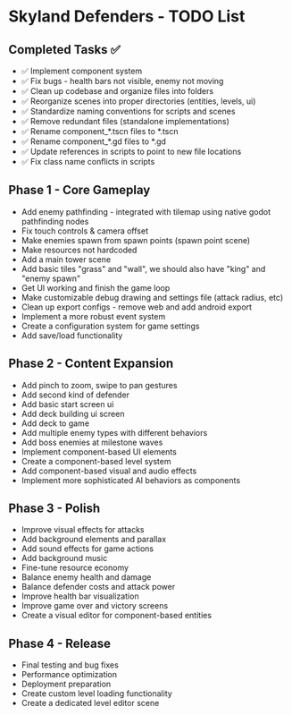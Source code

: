 # Skyland Defenders - TODO List

## Completed Tasks ✅

- ✅ Implement component system
- ✅ Fix bugs - health bars not visible, enemy not moving
- ✅ Clean up codebase and organize files into folders
- ✅ Reorganize scenes into proper directories (entities, levels, ui)
- ✅ Standardize naming conventions for scripts and scenes
- ✅ Remove redundant files (standalone implementations)
- ✅ Rename component_*.tscn files to *.tscn
- ✅ Rename component_*.gd files to *.gd
- ✅ Update references in scripts to point to new file locations
- ✅ Fix class name conflicts in scripts

## Phase 1 - Core Gameplay

- Add enemy pathfinding - integrated with tilemap using native godot pathfinding nodes
- Fix touch controls & camera offset
- Make enemies spawn from spawn points (spawn point scene)
- Make resources not hardcoded 
- Add a main tower scene
- Add basic tiles "grass" and "wall", we should also have "king" and "enemy spawn" 
- Get UI working and finish the game loop
- Make customizable debug drawing and settings file (attack radius, etc)
- Clean up export configs - remove web and add android export
- Implement a more robust event system
- Create a configuration system for game settings
- Add save/load functionality

## Phase 2 - Content Expansion

- Add pinch to zoom, swipe to pan gestures
- Add second kind of defender 
- Add basic start screen ui
- Add deck building ui screen
- Add deck to game
- Add multiple enemy types with different behaviors
- Add boss enemies at milestone waves
- Implement component-based UI elements
- Create a component-based level system
- Add component-based visual and audio effects
- Implement more sophisticated AI behaviors as components

## Phase 3 - Polish

- Improve visual effects for attacks
- Add background elements and parallax
- Add sound effects for game actions
- Add background music
- Fine-tune resource economy
- Balance enemy health and damage
- Balance defender costs and attack power
- Improve health bar visualization
- Improve game over and victory screens
- Create a visual editor for component-based entities

## Phase 4 - Release

- Final testing and bug fixes
- Performance optimization
- Deployment preparation
- Create custom level loading functionality
- Create a dedicated level editor scene
